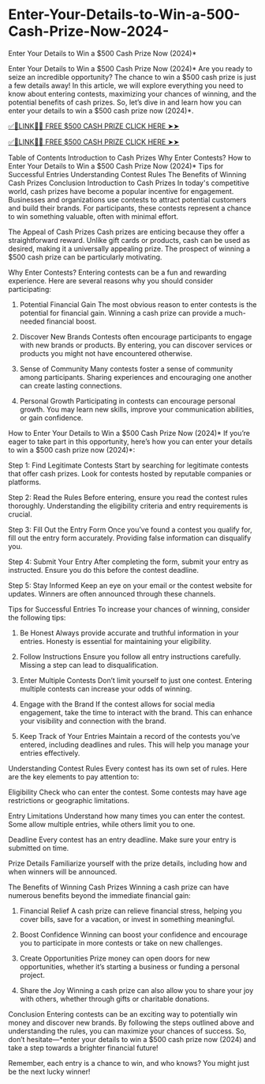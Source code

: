 # Enter-Your-Details-to-Win-a-500-Cash-Prize-Now-2024-
Enter Your Details to Win a $500 Cash Prize Now (2024)*

Enter Your Details to Win a $500 Cash Prize Now (2024)*
Are you ready to seize an incredible opportunity? The chance to win a $500 cash prize is just a few details away! In this article, we will explore everything you need to know about entering contests, maximizing your chances of winning, and the potential benefits of cash prizes. So, let’s dive in and learn how you can enter your details to win a $500 cash prize now (2024)*.

[✅🎄LINK🎄✅ FREE $500 CASH PRIZE CLICK HERE ➤➤](https://tinyurl.com/3tvxhzzs)

[✅🎄LINK🎄✅ FREE $500 CASH PRIZE CLICK HERE ➤➤](https://tinyurl.com/3tvxhzzs)

Table of Contents
Introduction to Cash Prizes
Why Enter Contests?
How to Enter Your Details to Win a $500 Cash Prize Now (2024)*
Tips for Successful Entries
Understanding Contest Rules
The Benefits of Winning Cash Prizes
Conclusion
Introduction to Cash Prizes
In today's competitive world, cash prizes have become a popular incentive for engagement. Businesses and organizations use contests to attract potential customers and build their brands. For participants, these contests represent a chance to win something valuable, often with minimal effort.

The Appeal of Cash Prizes
Cash prizes are enticing because they offer a straightforward reward. Unlike gift cards or products, cash can be used as desired, making it a universally appealing prize. The prospect of winning a $500 cash prize can be particularly motivating.

Why Enter Contests?
Entering contests can be a fun and rewarding experience. Here are several reasons why you should consider participating:

1. Potential Financial Gain
The most obvious reason to enter contests is the potential for financial gain. Winning a cash prize can provide a much-needed financial boost.

2. Discover New Brands
Contests often encourage participants to engage with new brands or products. By entering, you can discover services or products you might not have encountered otherwise.

3. Sense of Community
Many contests foster a sense of community among participants. Sharing experiences and encouraging one another can create lasting connections.

4. Personal Growth
Participating in contests can encourage personal growth. You may learn new skills, improve your communication abilities, or gain confidence.

How to Enter Your Details to Win a $500 Cash Prize Now (2024)*
If you’re eager to take part in this opportunity, here’s how you can enter your details to win a $500 cash prize now (2024)*:

Step 1: Find Legitimate Contests
Start by searching for legitimate contests that offer cash prizes. Look for contests hosted by reputable companies or platforms.

Step 2: Read the Rules
Before entering, ensure you read the contest rules thoroughly. Understanding the eligibility criteria and entry requirements is crucial.

Step 3: Fill Out the Entry Form
Once you’ve found a contest you qualify for, fill out the entry form accurately. Providing false information can disqualify you.

Step 4: Submit Your Entry
After completing the form, submit your entry as instructed. Ensure you do this before the contest deadline.

Step 5: Stay Informed
Keep an eye on your email or the contest website for updates. Winners are often announced through these channels.

Tips for Successful Entries
To increase your chances of winning, consider the following tips:

1. Be Honest
Always provide accurate and truthful information in your entries. Honesty is essential for maintaining your eligibility.

2. Follow Instructions
Ensure you follow all entry instructions carefully. Missing a step can lead to disqualification.

3. Enter Multiple Contests
Don’t limit yourself to just one contest. Entering multiple contests can increase your odds of winning.

4. Engage with the Brand
If the contest allows for social media engagement, take the time to interact with the brand. This can enhance your visibility and connection with the brand.

5. Keep Track of Your Entries
Maintain a record of the contests you’ve entered, including deadlines and rules. This will help you manage your entries effectively.

Understanding Contest Rules
Every contest has its own set of rules. Here are the key elements to pay attention to:

Eligibility
Check who can enter the contest. Some contests may have age restrictions or geographic limitations.

Entry Limitations
Understand how many times you can enter the contest. Some allow multiple entries, while others limit you to one.

Deadline
Every contest has an entry deadline. Make sure your entry is submitted on time.

Prize Details
Familiarize yourself with the prize details, including how and when winners will be announced.

The Benefits of Winning Cash Prizes
Winning a cash prize can have numerous benefits beyond the immediate financial gain:

1. Financial Relief
A cash prize can relieve financial stress, helping you cover bills, save for a vacation, or invest in something meaningful.

2. Boost Confidence
Winning can boost your confidence and encourage you to participate in more contests or take on new challenges.

3. Create Opportunities
Prize money can open doors for new opportunities, whether it’s starting a business or funding a personal project.

4. Share the Joy
Winning a cash prize can also allow you to share your joy with others, whether through gifts or charitable donations.

Conclusion
Entering contests can be an exciting way to potentially win money and discover new brands. By following the steps outlined above and understanding the rules, you can maximize your chances of success. So, don’t hesitate—*enter your details to win a $500 cash prize now (2024) and take a step towards a brighter financial future!

Remember, each entry is a chance to win, and who knows? You might just be the next lucky winner!
